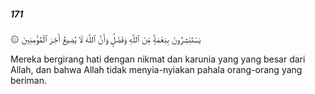 ##### 171

<span class="ayah">۞ يَسْتَبْشِرُونَ بِنِعْمَةٍۢ مِّنَ ٱللَّهِ وَفَضْلٍۢ وَأَنَّ ٱللَّهَ لَا يُضِيعُ أَجْرَ ٱلْمُؤْمِنِينَ</span>

<span class="ayah_translation">Mereka bergirang hati dengan nikmat dan karunia yang yang besar dari Allah, dan bahwa Allah tidak menyia-nyiakan pahala orang-orang yang beriman.</span>

